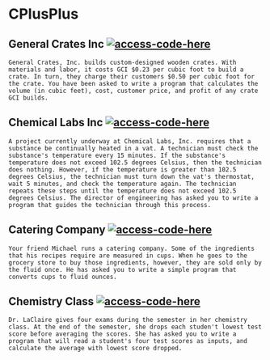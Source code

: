 # CPlusPlus

## General Crates Inc [![access-code-here](https://img.shields.io/badge/Access%20Code-Here-1f425f.svg)](https://github.com/naik24/CPlusPlus/blob/master/src/generalCrates.cpp)

`
General Crates, Inc. builds custom-designed wooden crates. With materials and labor, it costs GCI $0.23 per cubic foot to build a crate. In turn, they charge their customers $0.50 per cubic foot for the crate. You have been asked to write a program that calculates the volume (in cubic feet), cost, customer price, and profit of any crate GCI builds.
`

## Chemical Labs Inc [![access-code-here](https://img.shields.io/badge/Access%20Code-Here-1f425f.svg)](https://github.com/naik24/CPlusPlus/blob/master/src/chemicalLabs.cpp)

`
A project currently underway at Chemical Labs, Inc. requires that a substance be continually heated in a vat. A technician must check the substance's temperature every 15 minutes. If the substance's temperature does not exceed 102.5 degrees Celsius, then the technician does nothing. However, if the temperature is greater than 102.5 degrees Celsius, the technician must turn down the vat's thermostat, wait 5 minutes, and check the temperature again. The technician repeats these steps until the temperature does not exceed 102.5 degrees Celsius. The director of engineering has asked you to write a program that guides the technician through this process.
`

## Catering Company [![access-code-here](https://img.shields.io/badge/Access%20Code-Here-1f425f.svg)](https://github.com/naik24/CPlusPlus/blob/master/src/catering.cpp)

`
Your friend Michael runs a catering company. Some of the ingredients that his recipes require are measured in cups. When he goes to the grocery store to buy those ingredients, however, they are sold only by the fluid once. He has asked you to write a simple program that converts cups to fluid ounces.
`

## Chemistry Class [![access-code-here](https://img.shields.io/badge/Access%20Code-Here-1f425f.svg)](https://github.com/naik24/CPlusPlus/blob/master/src/chemistryClass.cpp)

`
Dr. LaClaire gives four exams during the semester in her chemistry class. At the end of the semester, she drops each studen't lowest test score before averaging the scores. She has asked you to write a program that will read a student's four test scores as inputs, and calculate the average with lowest score dropped.
`
